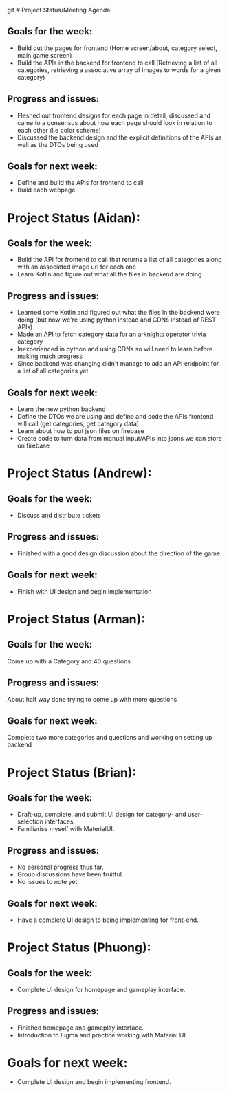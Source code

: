 git # Project Status/Meeting Agenda:
## Goals for the week:
- Build out the pages for frontend (Home screen/about, category select, main game screen)
- Build the APIs in the backend for frontend to call (Retrieving a list of all categories, retrieving a associative array of images to words for a given category)
## Progress and issues:
- Fleshed out frontend designs for each page in detail, discussed and came to a consensus about how each page should look in relation to each other (i.e color scheme)
- Discussed the backend design and the explicit definitions of the APIs as well as the DTOs being used
## Goals for next week:
- Define and build the APIs for frontend to call
- Build each webpage
# Project Status (Aidan):
## Goals for the week:
- Build the API for frontend to call that returns a list of all categories along with an associated image url for each one
- Learn Kotlin and figure out what all the files in backend are doing
## Progress and issues:
- Learned some Kotlin and figured out what the files in the backend were doing (but now we're using python instead and CDNs instead of REST APIs)
- Made an API to fetch category data for an arknights operator trivia category
- Inexperienced in python and using CDNs so will need to learn before making much progress
- Since backend was changing didn't manage to add an API endpoint for a list of all categories yet
## Goals for next week:
- Learn the new python backend
- Define the DTOs we are using and define and code the APIs frontend will call (get categories, get category data)
- Learn about how to put json files on firebase
- Create code to turn data from manual input/APIs into jsons we can store on firebase
# Project Status (Andrew):
## Goals for the week:
- Discuss and distribute tickets
## Progress and issues:
- Finished with a good design discussion about the direction of the game

## Goals for next week:
- Finish with UI design and begin implementation

# Project Status (Arman):
## Goals for the week:
Come up with a Category and 40 questions
## Progress and issues:
About half way done trying to come up with more questions
## Goals for next week: 
Complete two more categories and questions and working on setting up backend
# Project Status (Brian):
## Goals for the week:
- Draft-up, complete, and submit UI design for category- and user-selection interfaces.
- Familiarise myself with MaterialUI.
## Progress and issues:
- No personal progress thus far.
- Group discussions have been fruitful.
- No issues to note yet.
## Goals for next week:
- Have a complete UI design to being implementing for front-end.
# Project Status (Phuong):
## Goals for the week:
- Complete UI design for homepage and gameplay interface.
## Progress and issues:
- Finished homepage and gameplay interface.
- Introduction to Figma and practice working with Material UI.
# Goals for next week:
- Complete UI design and begin implementing frontend.